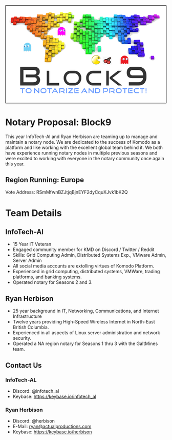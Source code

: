 ![Alt text](block9-logo.png?raw=true "Block9 Logo")
# Notary Proposal: Block9

This year InfoTech-Al and Ryan Herbison are teaming up to manage and maintain a notary node. We are dedicated to the success of Komodo as a platform and like working with the excellent global team behind it. We both have experience running notary nodes in multiple previous seasons and were excited to working with everyone in the notary community once again this year.

## Region Running: Europe
Vote Address: RSmMfwnBZJtjqBjnEYF2dyCquXJvk1bK2Q

# Team Details

## InfoTech-Al
- 15 Year  IT Veteran
- Engaged community member for KMD on Discord / Twitter / Reddit
- Skills: Grid Computing Admin, Distributed Systems Exp., VMware Admin, Server Admin
- All social media accounts are extolling virtues of Komodo Platform.
- Experienced in grid computing, distributed systems, VMWare, trading platforms, and banking systems.
- Operated notary for Seasons 2 and 3.

## Ryan Herbison
-  25 year background in IT, Networking, Communications, and Internet Infrastructure
- Twelve years providing High-Speed Wireless Internet in North-East British Columbia.
- Experienced in all aspects of Linux server administration and network security.
- Operated a NA region notary for Seasons 1 thru 3 with the GaltMines team.

## Contact Us
### InfoTech-AL
- Discord: @infotech_al
- Keybase: https://keybase.io/infotech_al

### Ryan Herbison
- Discord: @herbison
- E-Mail: ryan@actualproductions.com
- Keybase: https://keybase.io/herbison


